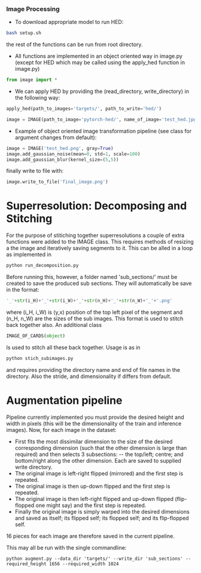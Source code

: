 ### Image Processing


- To download appropriate model to run HED:
```bash
bash setup.sh
```
the rest of the functions can be run from root directory.

- All functions are implemented in an object oriented way in image.py (except for HED which may be called using the apply_hed function in image.py)
```python
from image import *
```

- We can apply HED by providing the (read_directory, write_directory) in the following way:
```python
apply_hed(path_to_images='targets/', path_to_write='hed/')
```
```python
image = IMAGE(path_to_image='pytorch-hed/', name_of_image='test_hed.jpg', gray=False)

```
- Example of object oriented image transformation pipeline (see class for argument changes from default):
```python
image = IMAGE('test_hed.png', gray=True)
image.add_gaussian_noise(mean=0, std=1, scale=100)
image.add_gaussian_blur(kernel_size=(5,5))
```

finally write to file with:
```python
image.write_to_file('final_image.png')
```
# Superresolution: Decomposing and Stitching

For the purpose of stitiching together superresolutions a couple of extra functions were added to the IMAGE class. This requires methods of resizing a the image and iteratively saving segments to it. This can be alled in a loop as implemented in 
```dockerfile
python run_decomposition.py
```
Before running this, however, a folder named 'sub_sections/' must be created to save the produced sub sections. They will automatically be save in the format:
```python
'_'+str(i_H)+'_'+str(i_W)+'_'+str(n_H)+'_'+str(n_W)+'_'+'.png'
```
where (i_H, i_W) is (y,x) position of the top left pixel of the segment and (n_H, n_W) are the sizes of the sub images. This format is used to stitch back together also.
An additional class 
```python
IMAGE_OF_CARDS(object)
```
Is used to stitch all these back together. Usage is as in 
```python
python stich_subimages.py
```
and requires providing the directory name and end of file names in the directory. Also the stride, and dimensionality if differs from default.

# Augmentation pipeline

Pipeline currently implemented you must provide the desired height and width in pixels (this will be the dimensionality of the train and inference images). Now, for each image in the dataset:
- First fits the most dissimilar dimension to the size of the desired corresponding dimension (such that the other dimension is large than required) and then selects 3 subsections:
-- the top/left; centre; and bottom/right along the other dimension. Each are saved to supplied write directory.
- The original image is left-right flipped (mirrored) and the first step is repeated.
- The original image is then up-down flipped and the first step is repeated.
- The original image is then left-right flipped and up-down flipped (flip-flopped one might say) and the first step is repeated.
- Finally the original image is simply warped into the desired dimensions and saved as itself; its flipped self; its flopped self; and its flip-flopped self.

16 pieces for each image are therefore saved in the current pipeline.

This may all be run with the single commandline:
```commandline
python augment.py --data_dir 'targets/' --write_dir 'sub_sections' --required_height 1656 --required_width 1024
```
